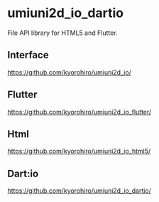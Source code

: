 # umiuni2d_io_dartio

File API library for HTML5 and Flutter.

## Interface
https://github.com/kyorohiro/umiuni2d_io/

## Flutter
https://github.com/kyorohiro/umiuni2d_io_flutter/

## Html
https://github.com/kyorohiro/umiuni2d_io_html5/

## Dart:io
https://github.com/kyorohiro/umiuni2d_io_dartio/
